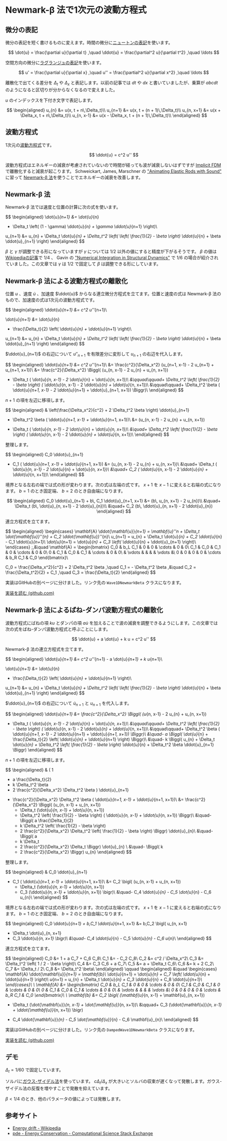 <style>
body {
  max-width: 704px;
  margin: auto;
  padding: 32px 8px;
}

canvas {
  /* image-rendering: pixelated; */
  display: inline-block;
  border-style: solid;
  border-width: 0.2px;
  border-color: #000000;
}

.numberInputLabel {
  display: inline-block;
  text-align: right;
  width: 160px;
  margin: 0 8px 4px 0;
  padding-right: 8px;
  border-right: solid 3px #606060;
}

.numberInputRange {
  display: inline-block;
  max-width: 220px;
  width: 50%;
  margin: 0 8px 0 0;
}

.numberInputNumber {
  display: inline-block;
  max-width: 100px;
  width: 20%;
  margin: 0;
}

code {
  overflow-x: scroll;
  overflow-y: hidden;
  white-space: pre;
}

.katex {
  font-size: 1.3em !important;
}
</style>

# Newmark-β 法で1次元の波動方程式
## 微分の表記
微分の表記を短く書けるものに変えます。時間の微分に[ニュートンの表記](https://en.wikipedia.org/wiki/Notation_for_differentiation#Newton's_notation)を使います。

$$
\dot{u} = \frac{\partial u}{\partial t}
,\quad
\ddot{u} = \frac{\partial^2 u}{\partial t^2}
,\quad
\ldots
$$

空間方向の微分に[ラグランジュの表記](https://en.wikipedia.org/wiki/Notation_for_differentiation#Lagrange's_notation)を使います。

$$
u' = \frac{\partial u}{\partial x}
,\quad
u'' = \frac{\partial^2 u}{\partial x^2}
,\quad
\ldots
$$

離散化で出てくる差分を $\Delta_t$ や $\Delta_x$ と表記します。以前の記事では $dt$ や $dx$ と書いていましたが、乗算が $a b c dt$ のようになると区切りが分からなくなるので変えました。

$u$ のインデックスを下付き文字で表記します。

$$
\begin{aligned}
u_{n} &= u(x, t + n\,\Delta_t)\\
u_{n+1} &= u(x, t + (n + 1)\,\Delta_t)\\
u_{n, x+1} &= u(x + \Delta_x, t + n\,\Delta_t)\\
u_{n, x-1} &= u(x - \Delta_x, t + (n + 1)\,\Delta_t)\\
\end{aligned}
$$

## 波動方程式
1次元の[波動方程式](https://en.wikipedia.org/wiki/Wave_equation)です。

$$
\ddot{u} = c^2 u''
$$

波動方程式はエネルギーの減衰が考慮されていないので時間が経っても波が減衰しないはずですが [Implicit FDM](https://en.wikipedia.org/wiki/Finite_difference_method#Implicit_method) で離散化すると減衰が起こります。 Schweickart, James, Marschner の ["Animating Elastic Rods with Sound"](https://www.cs.cornell.edu/projects/rodsound/) に習って [Newmark-β 法](https://en.wikipedia.org/wiki/Newmark-beta_method)を使うことでエネルギーの減衰を改善します。

## Newmark-β 法
Newmark-β 法では速度と位置の計算に次の式を使います。

$$
\begin{aligned}
\dot{u}_{n+1} &= \dot{u}_{n}
+ \Delta_t \left( (1 - \gamma) \ddot{u}_{n} + \gamma \ddot{u}_{n+1} \right)\\

u_{n+1} &= u_{n} + \Delta_t \dot{u}_{n} + \Delta_t^2 \left(
  \left( \frac{1}{2} - \beta \right) \ddot{u}_{n} + \beta \ddot{u}_{n+1}
\right)
\end{aligned}
$$

$\beta$ と $\gamma$ が調整できる形になっていますが $\gamma$ については $1/2$ 以外の値にすると精度が下がるそうです。 $\beta$ の値は[Wikipediaの記事](https://en.wikipedia.org/wiki/Newmark-beta_method)で $1/4$ 、 Gavin の ["Numerical Integration in Structural Dynamics"](http://people.duke.edu/~hpgavin/cee541/NumericalIntegration.pdf) で $1/6$ の場合が紹介されていました。この文章では $\gamma$ は $1/2$ で固定して $\beta$ は調整できる形にしています。

## Newmark-β 法による波動方程式の離散化
位置 $u$ 、速度 $\dot{u}$ 、加速度 $\ddot{u}$ からなる連立微分方程式を立てます。位置と速度の式は Newmark-β 法のもので、加速度の式は1次元の波動方程式です。

$$
\begin{aligned}
\ddot{u}_{n+1} &= c^2 u''_{n+1}\\

\dot{u}_{n+1} &= \dot{u}_{n}
+ \frac{\Delta_t}{2} \left( \ddot{u}_{n} + \ddot{u}_{n+1} \right)\\

u_{n+1} &= u_{n} + \Delta_t \dot{u}_{n} + \Delta_t^2 \left(
  \left( \frac{1}{2} - \beta \right) \ddot{u}_{n} + \beta \ddot{u}_{n+1}
\right)
\end{aligned}
$$

$\ddot{u}_{n+1}$ の右辺について $u''_{n+1}$ を有限差分に変形して $u_{n+1}$ の右辺を代入します。

$$
\begin{aligned}
\ddot{u}_{n+1} &= c^2 u''_{n+1}\\
&= \frac{c^2}{\Delta_x^2} (u_{n+1, x-1} - 2 u_{n+1} + u_{n+1, x+1})\\
&= \frac{c^2}{\Delta_x^2} \Biggl(
  (u_{n, x-1} - 2 u_{n} + u_{n, x+1})
  + \Delta_t (
    \dot{u}_{n, x-1} - 2 \dot{u}_{n} + \dot{u}_{n, x+1})\\
  &\qquad\qquad+ \Delta_t^2 \left( \frac{1}{2} - \beta \right) (
    \ddot{u}_{n, x-1} - 2 \ddot{u}_{n} + \ddot{u}_{n, x+1})\\
  &\qquad\qquad+ \Delta_t^2 \beta (
    \ddot{u}_{n+1, x-1} - 2 \ddot{u}_{n+1} + \ddot{u}_{n+1, x+1})
\Biggr)\\
\end{aligned}
$$

$n+1$ の項を左辺に移項します。

$$
\begin{aligned}
& \left(\frac{\Delta_x^2}{c^2} + 2 \Delta_t^2 \beta \right) \ddot{u}_{n+1}
- \Delta_t^2 \beta (
  \ddot{u}_{n+1, x-1} + \ddot{u}_{n+1, x+1})\\
&= (u_{n, x-1} - 2 u_{n} + u_{n, x+1})
+ \Delta_t (
  \dot{u}_{n, x-1} - 2 \dot{u}_{n} + \dot{u}_{n, x+1})\\
&\quad+ \Delta_t^2 \left( \frac{1}{2} - \beta \right) (
  \ddot{u}_{n, x-1} - 2 \ddot{u}_{n} + \ddot{u}_{n, x+1})\\
\end{aligned}
$$

整理します。

$$
\begin{aligned}
C_0 \ddot{u}_{n+1}
+ C_1 (
  \ddot{u}_{n+1, x-1} + \ddot{u}_{n+1, x+1})
&= (u_{n, x-1} - 2 u_{n} + u_{n, x+1})\\
&\quad+ \Delta_t (
  \dot{u}_{n, x-1} - 2 \dot{u}_{n} + \dot{u}_{n, x+1})\\
&\quad+ C_2 (
  \ddot{u}_{n, x-1} - 2 \ddot{u}_{n} + \ddot{u}_{n, x+1})\\
\end{aligned}
$$

境界となる左右の端では式の形が変わります。次の式は左端の式です。 $x+1$ を $x-1$ に変えると右端の式になります。 $b=1$ のとき固定端、 $b=2$ のとき自由端になります。

$$
\begin{aligned}
C_0 \ddot{u}_{n+1} + b\, C_1 \ddot{u}_{n+1, x+1}
&= (b\, u_{n, x+1} - 2 u_{n})\\
&\quad+ \Delta_t (b\, \dot{u}_{n, x+1} - 2 \dot{u}_{n})\\
&\quad+ C_2 (b\, \ddot{u}_{n, x+1} - 2 \ddot{u}_{n})
\end{aligned}
$$

連立方程式を立てます。

$$
\begin{aligned}
\begin{cases}
\mathbf{A} \ddot{\mathbf{u}}_{n+1}
= \mathbf{u}''_n + \Delta_t \dot{\mathbf{u}}''_{n} + C_2 \ddot{\mathbf{u}}''_{n}\\
u_{n+1} = u_{n} + \Delta_t \dot{u}_{n} + C_2 \ddot{u}_{n} - C_1 \ddot{u}_{n+1}\\
\dot{u}_{n+1} = \dot{u}_{n} + C_3 \left( \ddot{u}_{n} + \ddot{u}_{n+1} \right)\\
\end{cases}
\;,&\quad
\mathbf{A} =
\begin{bmatrix}
 C_0 & b_L C_1 & 0 & 0 & \cdots & 0 & 0\\
 C_1 & C_0 & C_1 & 0 & \cdots & 0 & 0\\
 0 & C_1 & C_0 & C_1 & \cdots & 0 & 0\\
& \vdots & & & & \vdots &\\
 0 & 0 & 0 & 0 & \cdots & b_R C_1 & C_0
\end{bmatrix}\\

C_0 = \frac{\Delta_x^2}{c^2} + 2 \Delta_t^2 \beta
,\quad
C_1 = - \Delta_t^2 \beta
,&\quad
C_2 = \frac{\Delta_t^2}{2} + C_1
,\quad
C_3 = \frac{\Delta_t}{2}
\end{aligned}
$$

実装はGitHubの別ページに分けました。リンク先の `Wave1DNewmarkBeta` クラスになります。

[実装を読む (github.com)](https://github.com/ryukau/filter_notes/blob/b7eb2f3c2258cd587bc24f7984b6b8761e3e414f/docs/demo/waveequation_newmark_beta/wave1d.js#L81)

## Newmark-β 法によるばね-ダンパ波動方程式の離散化
波動方程式にばねの項 $k u$ とダンパの項 $a \dot{u}$ を加えることで波の減衰を調整できるようにします。この文章では次の式をばね-ダンパ波動方程式と呼ぶことにします。

$$
\ddot{u} + a \dot{u} + k u = c^2 u''
$$

Newmark-β 法の連立方程式を立てます。

$$
\begin{aligned}
\ddot{u}_{n+1} &= c^2 u''_{n+1} - a \dot{u}_{n+1} + k u_{n+1}\\

\dot{u}_{n+1} &= \dot{u}_{n}
+ \frac{\Delta_t}{2} \left( \ddot{u}_{n} + \ddot{u}_{n+1} \right)\\

u_{n+1} &= u_{n} + \Delta_t \dot{u}_{n} + \Delta_t^2 \left(
  \left( \frac{1}{2} - \beta \right) \ddot{u}_{n} + \beta \ddot{u}_{n+1}
\right)
\end{aligned}
$$

$\ddot{u}_{n+1}$ の右辺について $\dot{u}_{n+1}$ と $u_{n+1}$ を代入します。

$$
\begin{aligned}
\ddot{u}_{n+1}
&= \frac{c^2}{\Delta_x^2} \Biggl(
  (u_{n, x-1} - 2 u_{n} + u_{n, x+1})
  + \Delta_t (
    \dot{u}_{n, x-1} - 2 \dot{u}_{n} + \dot{u}_{n, x+1})\\
  &\qquad\qquad+ \Delta_t^2 \left( \frac{1}{2} - \beta \right) (
    \ddot{u}_{n, x-1} - 2 \ddot{u}_{n} + \ddot{u}_{n, x+1})\\
  &\qquad\qquad+ \Delta_t^2 \beta (
    \ddot{u}_{n+1, x-1} - 2 \ddot{u}_{n+1} + \ddot{u}_{n+1, x+1})
\Biggr)\\
&\quad- a \Biggl(
  \dot{u}_{n} + \frac{\Delta_t}{2} \left( \ddot{u}_{n} + \ddot{u}_{n+1} \right)
\Biggr)\\
&\quad- k \Biggl(
  u_{n} + \Delta_t \dot{u}_{n} + \Delta_t^2
    \left( \frac{1}{2} - \beta \right) \ddot{u}_{n} + \Delta_t^2 \beta \ddot{u}_{n+1}
\Biggr)
\end{aligned}
$$

$n+1$ の項を左辺に移項します。

$$
\begin{aligned}
& (
  1
  + a \frac{\Delta_t}{2}
  + k \Delta_t^2 \beta
  + 2 \frac{c^2}{\Delta_x^2} \Delta_t^2 \beta
) \ddot{u}_{n+1}
- \frac{c^2}{\Delta_x^2} \Delta_t^2 \beta (
    \ddot{u}_{n+1, x-1} + \ddot{u}_{n+1, x+1})\\
&= \frac{c^2}{\Delta_x^2} \Biggl(
  (u_{n, x-1} + u_{n, x+1})
  + \Delta_t (\dot{u}_{n, x-1} + \dot{u}_{n, x+1})
  + \Delta_t^2 \left( \frac{1}{2} - \beta \right) (
    \ddot{u}_{n, x-1} + \ddot{u}_{n, x+1})
\Biggr)\\
&\quad- \Biggl(
  a \frac{\Delta_t}{2}
  + k \Delta_t^2 \left( \frac{1}{2} - \beta \right)
  + 2 \frac{c^2}{\Delta_x^2} \Delta_t^2 \left( \frac{1}{2} - \beta \right)
\Biggr) \ddot{u}_{n}\\
&\quad- \Biggl(
  a
  + k \Delta_t
  + 2 \frac{c^2}{\Delta_x^2} \Delta_t
\Biggr) \dot{u}_{n} \\
&\quad- \Biggl(
  k
  + 2 \frac{c^2}{\Delta_x^2}
\Biggr) u_{n}
\end{aligned}
$$

整理します。

$$
\begin{aligned}
& C_0 \ddot{u}_{n+1}
+ C_1 (
    \ddot{u}_{n+1, x-1} + \ddot{u}_{n+1, x+1})\\
&= C_2 \bigl(
  (u_{n, x-1} + u_{n, x+1})
  + \Delta_t (\dot{u}_{n, x-1} + \dot{u}_{n, x+1})
  + C_3 (\ddot{u}_{n, x-1} + \ddot{u}_{n, x+1})
\bigr)\\
&\quad- C_4 \ddot{u}_{n} - C_5 \dot{u}_{n} - C_6 u_{n}\\
\end{aligned}
$$

境界となる左右の端では式の形が変わります。次の式は左端の式です。 $x+1$ を $x-1$ に変えると右端の式になります。 $b=1$ のとき固定端、 $b=2$ のとき自由端になります。

$$
\begin{aligned}
C_0 \ddot{u}_{n+1} + b\,C_1 \ddot{u}_{n+1, x+1}
&= b\,C_2 \bigl(
  u_{n, x+1}
  + \Delta_t \dot{u}_{n, x+1}
  + C_3 \ddot{u}_{n, x+1}
\bigr)\\
&\quad- C_4 \ddot{u}_{n} - C_5 \dot{u}_{n} - C_6 u_{n}\\
\end{aligned}
$$

連立方程式を立てます。

$$
\begin{aligned}
C_0 &= 1 + a C_7 + C_6 C_8\\
C_1 &= - C_2 C_8\\
C_2 &= c^2 / \Delta_x^2\\
C_3 &= \Delta_t^2 \left( 1 / 2 - \beta \right)\\
C_4 &= C_3 C_6 + a C_7\\
C_5 &= a + \Delta_t C_6\\
C_6 &= k + 2 C_2\\
C_7 &= \Delta_t / 2\\
C_8 &= \Delta_t^2 \beta\\
\end{aligned}
\qquad
\begin{aligned}
&\quad \begin{cases}
\mathbf{A} \ddot{\mathbf{u}}_{n+1} = \mathbf{b}\\
\dot{u}_{n+1} = \dot{u}_{n} + C_7 \left( \ddot{u}_{n} + \ddot{u}_{n+1} \right)\\
u_{n+1} = u_{n} + \Delta_t \dot{u}_{n} + C_3 \ddot{u}_{n} + C_8 \ddot{u}_{n+1}\\
\end{cases}\\
\\
\mathbf{A} &=
\begin{bmatrix}
 C_0 & b_L C_1 & 0 & 0 & \cdots & 0 & 0\\
 C_1 & C_0 & C_1 & 0 & \cdots & 0 & 0\\
 0 & C_1 & C_0 & C_1 & \cdots & 0 & 0\\
& \vdots & & & & \vdots &\\
 0 & 0 & 0 & 0 & \cdots & b_R C_1 & C_0
\end{bmatrix}\\
\\
\mathbf{b} &= C_2 \bigl(
  (\mathbf{u}_{n, x-1} + \mathbf{u}_{n, x+1})
  + \Delta_t (\dot{\mathbf{u}}_{n, x-1} + \dot{\mathbf{u}}_{n, x+1})\\
  &\qquad+ C_3 (\ddot{\mathbf{u}}_{n, x-1} + \ddot{\mathbf{u}}_{n, x+1})
\bigr)
- C_4 \ddot{\mathbf{u}}_{n} - C_5 \dot{\mathbf{u}}_{n} - C_6 \mathbf{u}_{n}\\
\end{aligned}
$$

実装はGitHubの別ページに分けました。リンク先の `DampedWave1DNewmarkBeta` クラスになります。

[実装を読む (github.com)](https://github.com/ryukau/filter_notes/blob/b7eb2f3c2258cd587bc24f7984b6b8761e3e414f/docs/demo/waveequation_newmark_beta/wave1d.js#L207)

## デモ
$\Delta_t = 1/60$ で固定しています。

ソルバに[ガウス-ザイデル法](https://en.wikipedia.org/wiki/Gauss%E2%80%93Seidel_method)を使っています。 $c \Delta_t / \Delta_x$ が大きいとソルバの収束が遅くなって発散します。ガウス-ザイデル法の反復を増やすことで発散を抑えています。

$\beta < 1/4$ のとき、他のパラメータの値によっては発散します。

<script src="demo/waveequation_newmark_beta/vec2.js"></script>
<script src="demo/waveequation_newmark_beta/canvas.js"></script>
<script src="demo/waveequation_newmark_beta/wave1d.js"></script>

## 参考サイト
- [Energy drift - Wikipedia](https://en.wikipedia.org/wiki/Energy_drift)
- [pde - Energy Conservation - Computational Science Stack Exchange](https://scicomp.stackexchange.com/questions/7202/energy-conservation)

